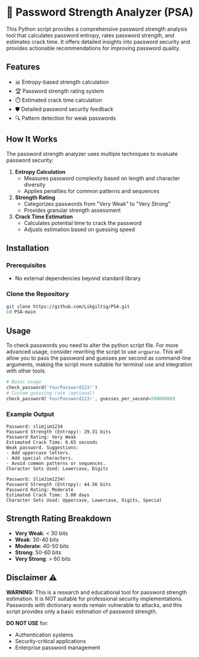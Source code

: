 
# 🔐 Password Strength Analyzer (PSA)
This Python script provides a comprehensive password strength analysis tool that calculates password entropy, rates password strength, and estimates crack time. It offers detailed insights into password security and provides actionable recommendations for improving password quality.

## Features
-   📊 Entropy-based strength calculation
-   🏆 Password strength rating system
-   ⏱️ Estimated crack time calculation
-   🛡️ Detailed password security feedback
-   🔍 Pattern detection for weak passwords

## How It Works

The password strength analyzer uses multiple techniques to evaluate password security:

1.  **Entropy Calculation**    
    -   Measures password complexity based on length and character diversity
    -   Applies penalties for common patterns and sequences
2.  **Strength Rating**    
    -   Categorizes passwords from "Very Weak" to "Very Strong"
    -   Provides granular strength assessment
3.  **Crack Time Estimation**    
    -   Calculates potential time to crack the password
    -   Adjusts estimation based on guessing speed

## Installation

### Prerequisites
-   No external dependencies beyond standard library

### Clone the Repository
```bash
git clone https://github.com/Likgiltig/PSA.git
cd PSA-main
```

## Usage
To check passwords you need to alter the python script file. For more advanced usage, consider rewriting the script to use `argparse`. This will allow you to pass the password and guesses per second as command-line arguments, making the script more suitable for terminal use and integration with other tools.
```python
# Basic usage
check_password('YourPassword123!')
# Custom guessing rate (optional)
check_password('YourPassword123!', guesses_per_second=50000000)
```

### Example Output
```
Password: slimjim1234
Password Strength (Entropy): 29.31 bits
Password Rating: Very Weak
Estimated Crack Time: 6.65 seconds
Weak password. Suggestions:
- Add uppercase letters.
- Add special characters.
- Avoid common patterns or sequences.
Character Sets Used: Lowercase, Digits

Password: SlimJim1234!
Password Strength (Entropy): 44.56 bits
Password Rating: Moderate
Estimated Crack Time: 3.00 days
Character Sets Used: Uppercase, Lowercase, Digits, Special
```

## Strength Rating Breakdown
-   **Very Weak**: < 30 bits
-   **Weak**: 30-40 bits
-   **Moderate**: 40-50 bits
-   **Strong**: 50-60 bits
-   **Very Strong**: > 60 bits


## Disclaimer ⚠️
**WARNING:** This is a research and educational tool for password strength estimation. It is NOT suitable for professional security implementations. Passwords with dictionary words remain vulnerable to attacks, and this script provides only a basic estimation of password strength.

**DO NOT USE** for:
-   Authentication systems
-   Security-critical applications
-   Enterprise password management

